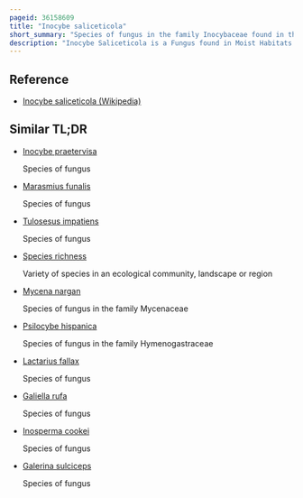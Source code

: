 ```yaml
---
pageid: 36158609
title: "Inocybe saliceticola"
short_summary: "Species of fungus in the family Inocybaceae found in the Nordic countries"
description: "Inocybe Saliceticola is a Fungus found in Moist Habitats in the nordic Countries. The Species produces brown Mushrooms with Caps of varying Shapes up to 40 Millimetres across and tall thin Stems averaging 62mm long. At the Base of the Stem is a large and well-defined Bulb. The Species produces unusually shaped irregular Spores each with a few Thick Protrusions. This Feature helps differentiate it from other Species that would otherwise be similar in Appearance and Habit."
---
```


## Reference

- [Inocybe saliceticola (Wikipedia)](https://en.wikipedia.org/?curid=36158609)

## Similar TL;DR

- [Inocybe praetervisa](/tldr/en/inocybe-praetervisa)

  Species of fungus

- [Marasmius funalis](/tldr/en/marasmius-funalis)

  Species of fungus

- [Tulosesus impatiens](/tldr/en/tulosesus-impatiens)

  Species of fungus

- [Species richness](/tldr/en/species-richness)

  Variety of species in an ecological community, landscape or region

- [Mycena nargan](/tldr/en/mycena-nargan)

  Species of fungus in the family Mycenaceae

- [Psilocybe hispanica](/tldr/en/psilocybe-hispanica)

  Species of fungus in the family Hymenogastraceae

- [Lactarius fallax](/tldr/en/lactarius-fallax)

  Species of fungus

- [Galiella rufa](/tldr/en/galiella-rufa)

  Species of fungus

- [Inosperma cookei](/tldr/en/inosperma-cookei)

  Species of fungus

- [Galerina sulciceps](/tldr/en/galerina-sulciceps)

  Species of fungus

